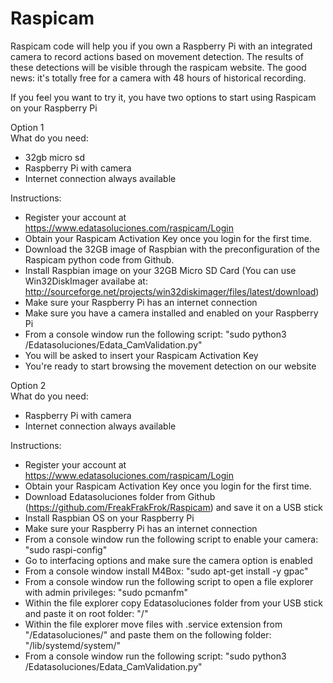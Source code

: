 # Raspicam

Raspicam code will help you if you own a Raspberry Pi with an integrated camera to record actions based on movement detection. The results of these detections will be visible through the raspicam website. The good news: it's totally free for a camera with 48 hours of historical recording.

If you feel you want to try it, you have two options to start using Raspicam on your Raspberry Pi

Option 1<br/>
What do you need:
- 32gb micro sd
- Raspberry Pi with camera
- Internet connection always available

Instructions:
- Register your account at https://www.edatasoluciones.com/raspicam/Login
- Obtain your Raspicam Activation Key once you login for the first time.
- Download the 32GB image of Raspbian with the preconfiguration of the Raspicam python code from Github.
- Install Raspbian image on your 32GB Micro SD Card (You can use Win32DiskImager availabe at:
http://sourceforge.net/projects/win32diskimager/files/latest/download)
- Make sure your Raspberry Pi has an internet connection
- Make sure you have a camera installed and enabled on your Raspberry Pi
- From a console window run the following script: "sudo python3 /Edatasoluciones/Edata_CamValidation.py"
- You will be asked to insert your Raspicam Activation Key
- You're ready to start browsing the movement detection on our website

Option 2<br/>
What do you need:
- Raspberry Pi with camera
- Internet connection always available

Instructions:
- Register your account at https://www.edatasoluciones.com/raspicam/Login
- Obtain your Raspicam Activation Key once you login for the first time.
- Download Edatasoluciones folder from Github (https://github.com/FreakFrakFrok/Raspicam) and save it on a USB stick
- Install Raspbian OS on your Raspberry Pi
- Make sure your Raspberry Pi has an internet connection
- From a console window run the following script to enable your camera: "sudo raspi-config"
- Go to interfacing options and make sure the camera option is enabled
- From a console window install M4Box: "sudo apt-get install -y gpac"
- From a console window run the following script to open a file explorer with admin privileges: "sudo pcmanfm"
- Within the file explorer copy Edatasoluciones folder from your USB stick and paste it on root folder: "/" 
- Within the file explorer move files with .service extension from "/Edatasoluciones/" and paste them on the following folder: "/lib/systemd/system/"
- From a console window run the following script: "sudo python3 /Edatasoluciones/Edata_CamValidation.py"
